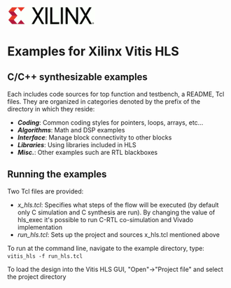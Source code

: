 <img src="./images/logo.gif" alt="logo" width="200"/>

# Examples for Xilinx Vitis HLS

## C/C++ synthesizable examples

Each includes code sources for top function and testbench, a README, Tcl files.  They are organized in categories denoted by the prefix of the directory in which they reside:
* **_Coding_**: Common coding styles for pointers, loops, arrays, etc...
* **_Algorithms_**: Math and DSP examples
* **_Interface_**: Manage block connectivity to other blocks
* **_Libraries_**: Using libraries included in HLS
* **_Misc._**: Other examples such are RTL blackboxes

## Running the examples
Two Tcl files are provided:
* _x_hls.tcl_: Specifies what steps of the flow will be executed (by default only C simulation and C synthesis are run).  By changing the value of hls_exec it's possible to run C-RTL co-simulation and Vivado implementation
* _run_hls.tcl_: Sets up the project and sources x_hls.tcl mentioned above

To run at the command line, navigate to the example directory, type:
`vitis_hls -f run_hls.tcl`

To load the design into the Vitis HLS GUI, "Open"->"Project file" and select the project directory
